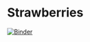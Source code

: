 # Strawberries

[![Binder](https://mybinder.org/badge_logo.svg)](https://mybinder.org/v2/gh/nwhollan/Strawberries.git/main)


